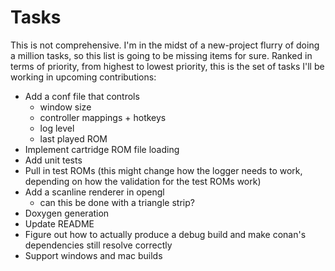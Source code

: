 # Tasks

This is not comprehensive. I'm in the midst of a new-project flurry of doing a million tasks, so this list is going to be missing items for sure. Ranked in terms of priority, from highest to lowest priority, this is the set of tasks I'll be working in upcoming contributions:

- Add a conf file that controls
  - window size
  - controller mappings + hotkeys
  - log level
  - last played ROM
- Implement cartridge ROM file loading
- Add unit tests
- Pull in test ROMs (this might change how the logger needs to work, depending on how the validation for the test ROMs work)
- Add a scanline renderer in opengl
  - can this be done with a triangle strip?
- Doxygen generation
- Update README
- Figure out how to actually produce a debug build and make conan's dependencies still resolve correctly
- Support windows and mac builds



